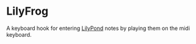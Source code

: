 LilyFrog
========

A keyboard hook for entering [LilyPond](http://lilypond.org) notes by playing them on the midi keyboard.
